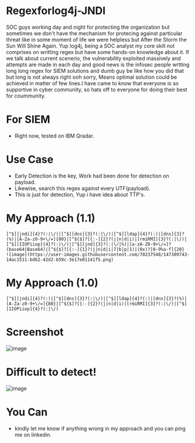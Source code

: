 # Regexforlog4j-JNDI
SOC guys working day and night for protecting the organization but sometimes we don't have the mechanism for protecing against particular threat like in some moment of life we were helpless but After the Storm the Sun Will Shine Again.
Yup log4j, being a SOC analyst my core skill not comprises on writting regex but have some hands-on knowledge about it. If we talk about current scenerio, the vulnerability exploited massively and attempts are made in each day and good news is the infosec people wrtting long long regex for SIEM solutions and dumb guy be like how you did that but long is not always right ooh sorry, Means optimal solution could be achieved in matter of few lines.I have came to know that everyone is so supportive in cyber community, so hats off to everyone for doing their best for coummunity.    

# For SIEM
- Right now, tested on IBM Qradar.

# Use Case
- Early Detection is the key, Work had been done for detection on payload.
- Likewise, search this regex against every UTF(payload). 
- This is just for detection, Yup i have idea about TTP's.

# My Approach (1.1)  
	[^$][jndi]{4}?(:|\/)|[^$][dns]{3}?(:|\/)|[^$][ldap]{4}?(:)|[dns]{3}?(%)|[A-Za-z0-9+\/=]{80}|[^${$]?[{:-]{2}?(j|n|d|i)|[rmiRMI]{3}?(:|\/)|[^$][IIOPiiop]{4}?(:|\/)|[^$][jnd]{3}?(:|\/|%)|[a-zA-Z0-9+\/=]?(base64|Base64)|[^${$]?[{:-]{1}?(j|n|d|i|7|b|p|1)|(0x)?[0-9%a-f]{20}
	![image](https://user-images.githubusercontent.com/70237548/147309743-14ac1511-bd62-42d2-b59c-3e17e01141f5.png)

# My Approach (1.0)  
	[^$][jndi]{4}?(:)|[^$][dns]{3}?(:|\/)|[^$][ldap]{4}?(:)|[dns]{3}?(%)|[A-Za-z0-9+\/=]{80}|[^${$]?[{:-]{2}?(j|n|d|i)|[rmiRMI]{3}?(:|\/)|[^$][IIOPiiop]{4}?(:|\/)
 
# Screenshot
![image](https://user-images.githubusercontent.com/70237548/147303519-86aa8beb-9055-42b5-9a54-4679438b7871.png)

# Difficult to detect!
![image](https://user-images.githubusercontent.com/70237548/147303622-d107bfb8-5d85-44c1-8140-6b3eb0ee1f77.png)

# You Can
- kindly let me know if anything wrong in my approach and you can ping me on linkedin.
